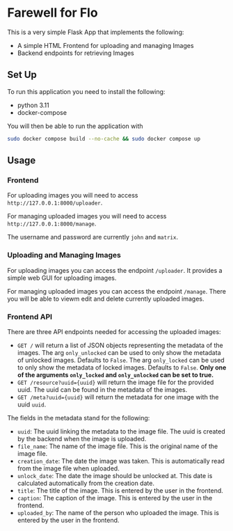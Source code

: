 # Farewell for Flo

This is a very simple Flask App that implements the following:

- A simple HTML Frontend for uploading and managing Images
- Backend endpoints for retrieving Images

## Set Up

To run this application you need to install the following:

- python 3.11
- docker-compose

You will then be able to run the application with

```bash
sudo docker compose build --no-cache && sudo docker compose up
```

## Usage

### Frontend

For uploading images you will need to access `http://127.0.0.1:8000/uploader`.

For managing uploaded images you will need to access `http://127.0.0.1:8000/manage`.

The username and password are currently `john` and `matrix`.

### Uploading and Managing Images

For uploading images you can access the endpoint `/uploader`.
It provides a simple web GUI for uploading images.

For managing uploaded images you can access the endpoint `/manage`.
There you will be able to viewm edit and delete currently uploaded images.

### Frontend API

There are three API endpoints needed for accessing the uploaded images:

- `GET /` will return a list of JSON objects representing the metadata of the images.
    The arg `only_unlocked` can be used to only show the metadata of unlocked images. Defaults to `False`.
    The arg `only_locked` can be used to only show the metadata of locked images. Defaults to `False`.
    **Only one of the arguments `only_locked` and `only_unlocked` can be set to true.**
- `GET /resource?uuid={uuid}` will return the image file for the provided uuid. The uuid can be found in the metadata of the images.
- `GET /meta?uuid={uuid}` will return the metadata for one image with the uuid `uuid`.

The fields in the metadata stand for the following:

- `uuid`: The uuid linking the metadata to the image file.
    The uuid is created by the backend when the image is uploaded.
- `file_name`: The name of the image file.
    This is the original name of the image file.
- `creation_date`: The date the image was taken.
    This is automatically read from the image file when uploaded.
- `unlock_date`: The date the image should be unlocked at.
    This date is calculated automatically from the creation date.
- `title`: The title of the image.
    This is entered by the user in the frontend.
- `caption`: The caption of the image.
    This is entered by the user in the frontend.
- `uploaded_by`: The name of the person who uploaded the image.
    This is entered by the user in the frontend.
